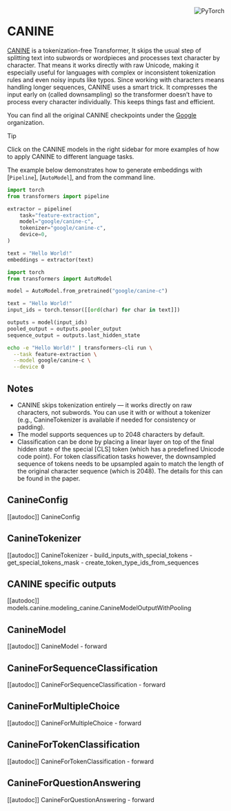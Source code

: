 <!--Copyright 2021 The HuggingFace Team. All rights reserved.

Licensed under the Apache License, Version 2.0 (the "License"); you may not use this file except in compliance with
the License. You may obtain a copy of the License at

http://www.apache.org/licenses/LICENSE-2.0

Unless required by applicable law or agreed to in writing, software distributed under the License is distributed on
an "AS IS" BASIS, WITHOUT WARRANTIES OR CONDITIONS OF ANY KIND, either express or implied. See the License for the
specific language governing permissions and limitations under the License.

⚠️ Note that this file is in Markdown but contain specific syntax for our doc-builder (similar to MDX) that may not be
rendered properly in your Markdown viewer.

-->

<div style="float: right;">
    <div class="flex flex-wrap space-x-1">
        <img alt="PyTorch" src="https://img.shields.io/badge/PyTorch-DE3412?style=flat&logo=pytorch&logoColor=white">
    </div>
</div>

# CANINE

[CANINE](https://huggingface.co/papers/2103.06874) is a tokenization-free Transformer, It skips the usual step of splitting text into subwords or wordpieces and processes text character by character. That means it works directly with raw Unicode, making it especially useful for languages with complex or inconsistent tokenization rules and even noisy inputs like typos. Since working with characters means handling longer sequences, CANINE uses a smart trick. It compresses the input early on (called downsampling) so the transformer doesn’t have to process every character individually. This keeps things fast and efficient.

You can find all the original CANINE checkpoints under the [Google](https://huggingface.co/google?search_models=canine) organization.

> [!TIP]
> Click on the CANINE models in the right sidebar for more examples of how to apply CANINE to different language tasks.

The example below demonstrates how to generate embeddings with [`Pipeline`], [`AutoModel`], and from the command line.

<hfoptions id="usage">
<hfoption id="Pipeline">

```py
import torch
from transformers import pipeline

extractor = pipeline(
    task="feature-extraction",
    model="google/canine-c",
    tokenizer="google/canine-c",
    device=0,               
)

text = "Hello World!"
embeddings = extractor(text)
```

</hfoption>
<hfoption id="AutoModel">

```py
import torch
from transformers import AutoModel

model = AutoModel.from_pretrained("google/canine-c")

text = "Hello World!"
input_ids = torch.tensor([[ord(char) for char in text]])

outputs = model(input_ids)  
pooled_output = outputs.pooler_output
sequence_output = outputs.last_hidden_state
```

</hfoption>
<hfoption id="transformers CLI">

```bash
echo -e "Hello World!" | transformers-cli run \
  --task feature-extraction \
  --model google/canine-c \
  --device 0
```

</hfoption>
</hfoptions>

## Notes

- CANINE skips tokenization entirely — it works directly on raw characters, not subwords. You can use it with or without a tokenizer (e.g., CanineTokenizer is available if needed for consistency or padding).
- The model supports sequences up to 2048 characters by default.
- Classification can be done by placing a linear layer on top of the final hidden state of the special [CLS] token
  (which has a predefined Unicode code point). For token classification tasks however, the downsampled sequence of
  tokens needs to be upsampled again to match the length of the original character sequence (which is 2048). The
  details for this can be found in the paper.

## CanineConfig

[[autodoc]] CanineConfig

## CanineTokenizer

[[autodoc]] CanineTokenizer
    - build_inputs_with_special_tokens
    - get_special_tokens_mask
    - create_token_type_ids_from_sequences

## CANINE specific outputs

[[autodoc]] models.canine.modeling_canine.CanineModelOutputWithPooling

## CanineModel

[[autodoc]] CanineModel
    - forward

## CanineForSequenceClassification

[[autodoc]] CanineForSequenceClassification
    - forward

## CanineForMultipleChoice

[[autodoc]] CanineForMultipleChoice
    - forward

## CanineForTokenClassification

[[autodoc]] CanineForTokenClassification
    - forward

## CanineForQuestionAnswering

[[autodoc]] CanineForQuestionAnswering
    - forward
